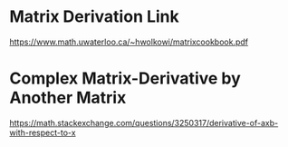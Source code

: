 # Matrix Derivation Link
https://www.math.uwaterloo.ca/~hwolkowi/matrixcookbook.pdf
# Complex Matrix-Derivative by Another Matrix
https://math.stackexchange.com/questions/3250317/derivative-of-axb-with-respect-to-x
